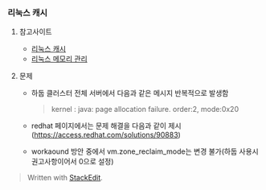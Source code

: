 ###  리눅스 캐시

1. 참고사이트
	- [리눅스 캐시](https://brunch.co.kr/@alden/25)
	- [리눅스 메모리 관리](http://www.myservlab.com/155)

2. 문제
	- 하둡 클러스터 전체 서버에서 다음과 같은 메시지 반복적으로 발생함
		> kernel : java: page allocation failure. order:2, mode:0x20
		
	- redhat 페이지에서는 문제 해결을 다음과 같이 제시(https://access.redhat.com/solutions/90883)
	- workaound 방안 중에서 vm.zone_reclaim_mode는 변경 불가(하둡 사용시 권고사항이어서 0으로 설정)
		

> Written with [StackEdit](https://stackedit.io/).
